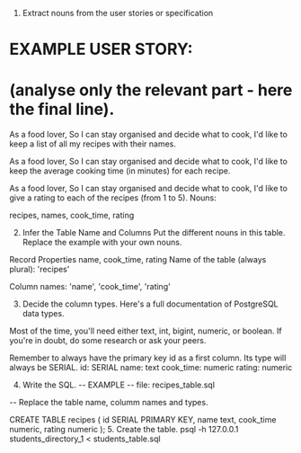 1. Extract nouns from the user stories or specification
# EXAMPLE USER STORY:
# (analyse only the relevant part - here the final line).

As a food lover,
So I can stay organised and decide what to cook,
I'd like to keep a list of all my recipes with their names.

As a food lover,
So I can stay organised and decide what to cook,
I'd like to keep the average cooking time (in minutes) for each recipe.

As a food lover,
So I can stay organised and decide what to cook,
I'd like to give a rating to each of the recipes (from 1 to 5).
Nouns:

recipes, names, cook_time, rating

2. Infer the Table Name and Columns
Put the different nouns in this table. Replace the example with your own nouns.

Record	Properties
name, cook_time, rating
Name of the table (always plural): 'recipes'

Column names: 'name', 'cook_time', 'rating'

3. Decide the column types.
Here's a full documentation of PostgreSQL data types.

Most of the time, you'll need either text, int, bigint, numeric, or boolean. If you're in doubt, do some research or ask your peers.

Remember to always have the primary key id as a first column. Its type will always be SERIAL.
id: SERIAL
name: text
cook_time: numeric
rating: numeric

4. Write the SQL.
-- EXAMPLE
-- file: recipes_table.sql

-- Replace the table name, columm names and types.

CREATE TABLE recipes (
  id SERIAL PRIMARY KEY,
  name text,
  cook_time numeric,
  rating numeric
);
5. Create the table.
psql -h 127.0.0.1 students_directory_1 < students_table.sql